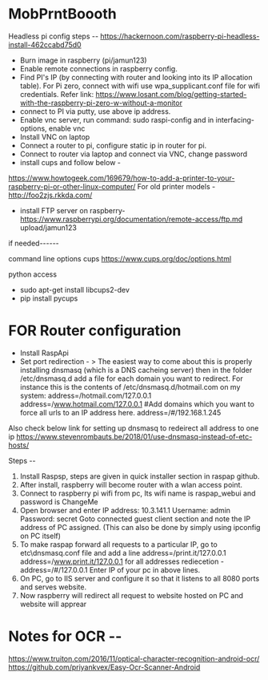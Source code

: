 # MobPrntBoooth

Headless pi config steps --
https://hackernoon.com/raspberry-pi-headless-install-462ccabd75d0

- Burn image in raspberry (pi/jamun123)
- Enable remote connections in raspberry config.
- Find PI's IP (by connecting with router and looking into its IP allocation table). For Pi zero, connect with wifi use wpa_supplicant.conf file for wifi credentials. Refer link: https://www.losant.com/blog/getting-started-with-the-raspberry-pi-zero-w-without-a-monitor
- connect to PI via putty, use above ip address.
- Enable vnc server, run command: sudo raspi-config and in interfacing-options, enable vnc
- Install VNC on laptop
- Connect a router to pi, configure static ip in router for pi.
- Connect to router via laptop and connect via VNC, change password
- install cups and follow below -

https://www.howtogeek.com/169679/how-to-add-a-printer-to-your-raspberry-pi-or-other-linux-computer/
For old printer models - http://foo2zjs.rkkda.com/

- install FTP server on raspberry-
https://www.raspberrypi.org/documentation/remote-access/ftp.md
upload/jamun123

if needed------

command line options cups
https://www.cups.org/doc/options.html

python access
- sudo apt-get install libcups2-dev
- pip install pycups

# FOR Router configuration
- Install RaspApi
- Set port redirection - > 
The easiest way to come about this is properly installing dnsmasq (which is a DNS cacheing server) then in the folder /etc/dnsmasq.d add a file for each domain you want to redirect.
For instance this is the contents of /etc/dnsmasq.d/hotmail.com on my system:
address=/hotmail.com/127.0.0.1
address=/www.hotmail.com/127.0.0.1
#Add domains which you want to force all urls to an IP address here.
address=/#/192.168.1.245

Also check below link for setting up dnsmasq to redeirect all address to one ip
https://www.stevenrombauts.be/2018/01/use-dnsmasq-instead-of-etc-hosts/

Steps --
1. Install Raspsp, steps are given in quick installer section in raspap github.
2. After install, raspberry will become router with a wlan access point.
3. Connect to raspberry pi wifi from pc, Its wifi name is raspap_webui and password is ChangeMe
4. Open browser and enter IP address: 10.3.141.1
Username: admin
Password: secret
Goto connected guest client section and note the IP address of PC assigned. (This can also be done by simply using ipconfig on PC itself)
5. To make raspap forward all requests to a particular IP, go to etc\dnsmasq.conf file and add a line 
address=/print.it/127.0.0.1
address=/www.print.it/127.0.0.1
for all addresses rediecetion -
address=/#/127.0.0.1
Enter IP of your pc in above lines.
6. On PC, go to IIS server and configure it so that it listens to all 8080 ports and serves website.
7. Now raspberry will redirect all request to website hosted on PC and website will apprear
  
# Notes for OCR --
https://www.truiton.com/2016/11/optical-character-recognition-android-ocr/
https://github.com/priyankvex/Easy-Ocr-Scanner-Android
